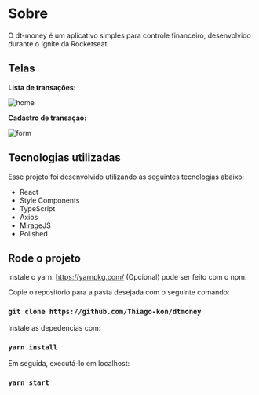 # Sobre

O dt-money é um aplicativo simples para controle financeiro, desenvolvido durante o Ignite da Rocketseat.

## Telas
<b>Lista de transações:</b>

![home](https://user-images.githubusercontent.com/76182202/161818638-32d13f8b-a254-40e4-8f6a-f3556d05b8b8.png)

<b>Cadastro de transaçao:</b>

![form](https://user-images.githubusercontent.com/76182202/161818630-fd8aaa83-93b8-4fea-b52c-01af2fbda66a.png)

## Tecnologias utilizadas
Esse projeto foi desenvolvido utilizando as seguintes tecnologias abaixo:
<ul>
  <li>React</li>
  <li>Style Components</li>
  <li>TypeScript</li>
  <li>Axios</li>
  <li>MirageJS</li>
  <li>Polished</li>
</ul>

## Rode o projeto
instale o yarn: https://yarnpkg.com/ (Opcional) pode ser feito com o npm.


Copie o repositório para a pasta desejada com o seguinte comando:
### `git clone https://github.com/Thiago-kon/dtmoney`
Instale as depedencias com:
### `yarn install`
Em seguida, executá-lo em localhost:
### `yarn start`
